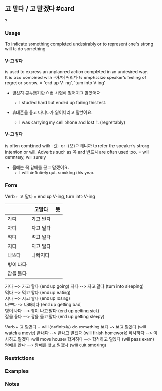 
## 고 말다 / 고 말겠다 #card
?
### Usage
To indicate something completed undesirably or to represent one's strong will to do something

#### V-고 말다 
is used to express an unplanned action completed in an undesired way. It is also combined with -아/어 버리다 to emphasize speaker’s feeling of regret or sorrow. = 'end up V-ing', 'turn into V-ing'

* 열심히 공부했지만 이번 시험에 떨어지고 말았어요.
	* I studied hard but ended up failing this test.

* 휴대폰을 들고 다니다가 잃어버리고 말았어요.
	* I was carrying my cell phone and lost it. (regrettably)
#### V-고 말다 
is often combined with -겠- or -(으)ㄹ 테니까 to refer the speaker’s strong intention or will. Adverbs such as 꼭 and 반드시 are often used too. = will definitely, will surely 

* 올해는 꼭 담배를 끊고 말겠어요.
	* I will definitely quit smoking this year.
### Form
Verb + 고 말다 = end up V-ing, turn into V-ing

|       | 고말다   | 뜻   |
| ----- | ----- | --- |
| 가다    | 가고 말다 |     |
| 자다    | 자고 말다 |     |
| 먹다    | 먹고 말다 |     |
| 지다    | 지고 말다 |     |
| 나쁘다   | 나빠지다  |     |
| 병이 나다 |       |     |
| 잠을 들다 |       |     |

가다 --> 가고 말다 (end up going)
자다 --> 자고 말다 (turn into sleeping)  
먹다 --> 먹고 말다 (end up eating)  
지다 --> 지고 말다 (end up losing)  
나쁘다 -> 나빠지다 (end up getting bad)  
병이 나다 --> 병이 나고 말다 (end up getting sick)  
잠을 들다 --> 잠을 들고 말다 (end up getting sleepy)

Verb + 고 말겠다 = will (definitely) do something
보다 -> 보고 말겠다 (will watch a movie)
끝내다 --> 끝내고 말겠다 (will finish homework)
이사하다 --> 이사하고 말겠다 (will move house)
학겨하다 --> 학격하고 말겠다 (will pass exam)
담배를 끊다 --> 담배를 끊고 말겠다 (will quit smoking)
### Restrictions
### Examples

### Notes
